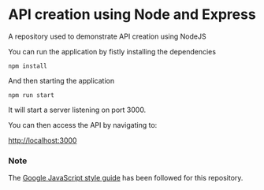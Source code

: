 # API creation using Node and Express

A repository used to demonstrate API creation using NodeJS

You can run the application by fistly installing the dependencies

```
npm install
```

And then starting the application

```
npm run start
```

It will start a server listening on port 3000.

You can then access the API by navigating to:

[http://localhost:3000](http://localhost:3000)

### Note

The [Google JavaScript style guide](https://google.github.io/styleguide/jsguide.html) has been followed for this repository.
